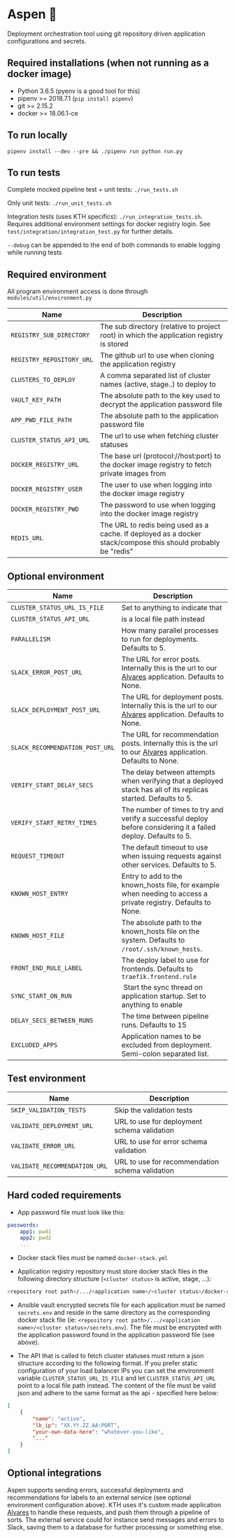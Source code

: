 # Aspen :ski:

Deployment orchestration tool using git repository driven application configurations and secrets.

## Required installations (when not running as a docker image)

* Python 3.6.5 (pyenv is a good tool for this)
* pipenv >= 2018.7.1 (`pip install pipenv`)
* git >= 2.15.2
* docker >= 18.06.1-ce

## To run locally

`pipenv install --dev --pre && ./pipenv run python run.py`

## To run tests

Complete mocked pipeline test + unit tests: `./run_tests.sh`

Only unit tests: `./run_unit_tests.sh`

Integration tests (uses KTH specifics): `./run_integration_tests.sh`. Requires additional environment settings for docker registry login. See `test/integration/integration_test.py` for further details.

`--debug` can be appended to the end of both commands to enable logging while running tests

## Required environment

All program environment access is done through `modules/util/environment.py`

| Name  | Description  |
|-------|--------------|
| `REGISTRY_SUB_DIRECTORY` | The sub directory (relative to project root) in which the application registry is stored |
| `REGISTRY_REPOSITORY_URL` | The github url to use when cloning the application registry |
| `CLUSTERS_TO_DEPLOY` | A comma separated list of cluster names (active, stage..) to deploy to |
| `VAULT_KEY_PATH` | The absolute path to the key used to decrypt the application password file |
| `APP_PWD_FILE_PATH` | The absolute path to the application password file |
| `CLUSTER_STATUS_API_URL` | The url to use when fetching cluster statuses |
| `DOCKER_REGISTRY_URL` | The base url (protocol://host:port) to the docker image registry to fetch private images from |
| `DOCKER_REGISTRY_USER` | The user to use when logging into the docker image registry |
| `DOCKER_REGISTRY_PWD` | The password to use when logging into the docker image registry |
| `REDIS_URL` | The URL to redis being used as a cache. If deployed as a docker stack/compose this should probably be "redis" |

## Optional environment

| Name  | Description  |
|-------|--------------|
| `CLUSTER_STATUS_URL_IS_FILE` | Set to anything to indicate that |
`CLUSTER_STATUS_API_URL` | is a local file path instead |
| `PARALLELISM` | How many parallel processes to run for deployments. Defaults to 5. |
| `SLACK_ERROR_POST_URL` | The URL for error posts. Internally this is the url to our [Alvares](https://github.com/kth/alvares/) application. Defaults to None. |
| `SLACK_DEPLOYMENT_POST_URL` | The URL for deployment posts. Internally this is the url to our [Alvares](https://github.com/kth/alvares/) application. Defaults to None. |
| `SLACK_RECOMMENDATION_POST_URL` | The URL for recommendation posts. Internally this is the url to our [Alvares](https://github.com/kth/alvares/) application. Defaults to None. |
| `VERIFY_START_DELAY_SECS` | The delay between attempts when verifying that a deployed stack has all of its replicas started. Defaults to 5. |
| `VERIFY_START_RETRY_TIMES` | The number of times to try and verify a successful deploy before considering it a failed deploy. Defaults to 5. |
| `REQUEST_TIMEOUT` | The default timeout to use when issuing requests against other services. Defaults to 5. |
| `KNOWN_HOST_ENTRY` | Entry to add to the known_hosts file, for example when needing to access a private registry. Defaults to None. |
| `KNOWN_HOST_FILE` | The absolute path to the known_hosts file on the system. Defaults to `/root/.ssh/known_hosts`. |
| `FRONT_END_RULE_LABEL` | The deploy label to use for frontends. Defaults to `traefik.frontend.rule` |
| `SYNC_START_ON_RUN` | Start the sync thread on application startup. Set to anything to enable |
| `DELAY_SECS_BETWEEN_RUNS` | The time between pipeline runs. Defaults to 15 |
| `EXCLUDED_APPS` | Application names to be excluded from deployment. Semi-colon separated list. |

## Test environment

| Name  | Description  |
|-------|--------------|
| `SKIP_VALIDATION_TESTS` | Skip the validation tests |
| `VALIDATE_DEPLOYMENT_URL` | URL to use for deployment schema validation |
| `VALIDATE_ERROR_URL` | URL to use for error schema validation |
| `VALIDATE_RECOMMENDATION_URL` | URL to use for recommendation schema validation |

## Hard coded requirements

* App password file must look like this:

```yaml
passwords:
    app1: pwd1
    app2: pwd2
    ...
```

* Docker stack files must be named `docker-stack.yml`

* Application registry repository must store docker stack files in the following directory structure (`<cluster status>` is active, stage, ...):

```bash
<repository root path>/.../<application name>/<cluster status>/docker-stack.yml
```

* Ansible vault encrypted secrets file for each application must be named `secrets.env` and reside in the same directory as the corresponding docker stack file (ie: `<repository root path>/.../<application name>/<cluster status>/secrets.env`). The file must be encrypted with the application password found in the application password file (see above).

* The API that is called to fetch cluster statuses must return a json structure according to the following format. If you prefer static configuration of your load balancer IPs you can set the environment variable `CLUSTER_STATUS_URL_IS_FILE` and let `CLUSTER_STATUS_API_URL` point to a local file path instead. The content of the file must be valid json and adhere to the same format as the api - specified here below:

```json
[
    {
        "name": "active",
        "lb_ip": "XX.YY.ZZ.AA:PORT",
        "your-own-data-here": "whatever-you-like",
        "..."
    }
]
```

## Optional integrations

Aspen supports sending errors, successful deployments and recommendations for labels to an external service (see optional environment configuration above). KTH uses it's custom made application [Alvares](https://github.com/KTH/alvares) to handle these requests, and push them through a pipeline of sorts. The external service could for instance send messages and errors to Slack, saving them to a database for further processing or something else.
